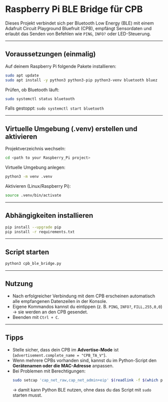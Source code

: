 ﻿# Raspberry Pi BLE Bridge für CPB

Dieses Projekt verbindet sich per Bluetooth Low Energy (BLE) mit einem Adafruit Circuit Playground Bluefruit (CPB), 
empfängt Sensordaten und erlaubt das Senden von Befehlen wie `PING`, `INFO?` oder LED-Steuerung.  

---

## Voraussetzungen (einmalig)

Auf deinem Raspberry Pi folgende Pakete installieren:

```bash
sudo apt update
sudo apt install -y python3 python3-pip python3-venv bluetooth bluez
```

Prüfen, ob Bluetooth läuft:

```bash
sudo systemctl status bluetooth
```

Falls gestoppt: `sudo systemctl start bluetooth`

---

## Virtuelle Umgebung (.venv) erstellen und aktivieren

Projektverzeichnis wechseln:

```bash
cd <path to your Raspberry_Pi project>
```

Virtuelle Umgebung anlegen:

```bash
python3 -m venv .venv
```

Aktivieren (Linux/Raspberry Pi):

```bash
source .venv/bin/activate
```

---

## Abhängigkeiten installieren

```bash
pip install --upgrade pip
pip install -r requirements.txt
```

---

## Script starten

```bash
python3 cpb_ble_bridge.py
```

---

## Nutzung

- Nach erfolgreicher Verbindung mit dem CPB erscheinen automatisch alle empfangenen Datenzeilen in der Konsole.  
- Eigene Kommandos kannst du eintippen (z. B. `PING`, `INFO?`, `FILL,255,0,0`) → sie werden an den CPB gesendet.  
- Beenden mit `Ctrl + C`.  

---

## Tipps

- Stelle sicher, dass dein CPB im **Advertise-Mode** ist (`advertisement.complete_name = "CPB_TA_V"`).  
- Wenn mehrere CPBs vorhanden sind, kannst du im Python-Script den **Gerätenamen oder die MAC-Adresse** anpassen.  
- Bei Problemen mit Berechtigungen:  
  ```bash
  sudo setcap 'cap_net_raw,cap_net_admin+eip' $(readlink -f $(which python3))
  ```
  → damit kann Python BLE nutzen, ohne dass du das Script mit `sudo` starten musst.  
